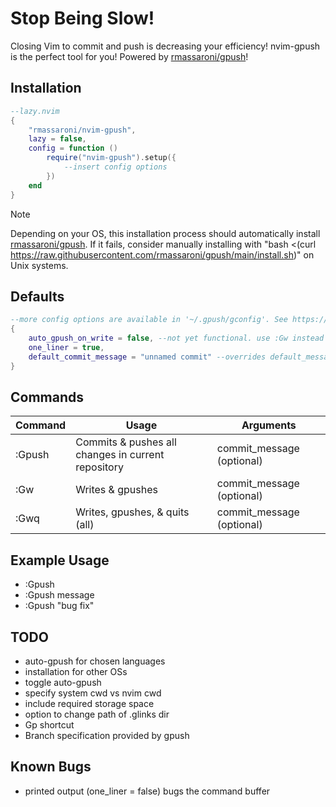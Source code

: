 # Stop Being Slow!
Closing Vim to commit and push is decreasing your efficiency! nvim-gpush is the perfect tool for you! Powered by [rmassaroni/gpush](https://github.com/rmassaroni/gpush)!

## Installation
```Lua
--lazy.nvim
{
    "rmassaroni/nvim-gpush",
    lazy = false,
    config = function ()
        require("nvim-gpush").setup({
            --insert config options
        })
    end
}
```
> [!NOTE]
> Depending on your OS, this installation process should automatically install [rmassaroni/gpush](https://github.com/rmassaroni/gpush). If it fails, consider manually installing with "bash <(curl https://raw.githubusercontent.com/rmassaroni/gpush/main/install.sh)" on Unix systems.

## Defaults
```Lua
--more config options are available in '~/.gpush/gconfig'. See https://github.com/rmassaroni/gpush
{
    auto_gpush_on_write = false, --not yet functional. use :Gw instead
    one_liner = true,
    default_commit_message = "unnamed commit" --overrides default_message in ~/.gpush/gconfig.sh
}
```
    
## Commands
| Command      | Usage                                        | Arguments |
|--------------|----------------------------------------------|-----------|
| :Gpush       | Commits & pushes all changes in current repository | commit_message (optional)     |
| :Gw             | Writes & gpushes                                             | commit_message (optional)   |
| :Gwq             | Writes, gpushes, & quits (all)                                             | commit_message (optional)     |


## Example Usage
- :Gpush
- :Gpush message
- :Gpush "bug fix"

## TODO
- auto-gpush for chosen languages
- installation for other OSs
- toggle auto-gpush
- specify system cwd vs nvim cwd
- include required storage space
- option to change path of .glinks dir
- Gp shortcut
- Branch specification provided by gpush


## Known Bugs
- printed output (one_liner = false) bugs the command buffer

